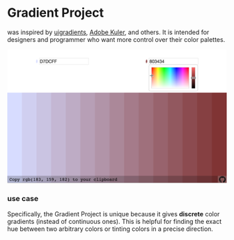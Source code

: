 # Gradient Project #
was inspired by [uigradients](http://uigradients.com/), [Adobe Kuler](https://color.adobe.com/create/color-wheel/), and others. It is intended for designers and programmer who want more control over their color palettes.

[![discrete gradient example](gradient.png)](http://jzwood.github.io/Waterfall-Color-Gradient/)

### **use case** ###

Specifically, the Gradient Project is unique because it gives **discrete** color gradients (instead of continuous ones). This is helpful for finding the exact hue between two arbitrary colors or tinting colors in a precise direction.
